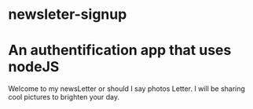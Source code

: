 # newsleter-signup

# An authentification app that uses nodeJS

Welcome to my newsLetter or should I say photos Letter. I will be sharing cool pictures to brighten your day.


